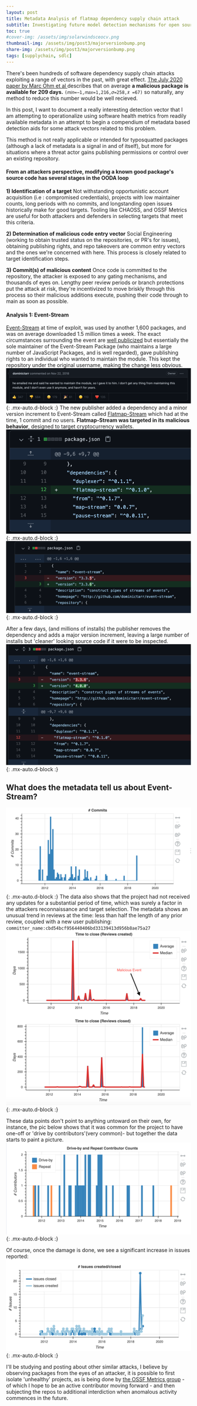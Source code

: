 ```yaml
---
layout: post
title: Metadata Analysis of flatmap dependency supply chain attack
subtitle: Investigating future model detection mechanisms for open source project repositories
toc: true
#cover-img: /assets/img/solarwindsceocv.png
thumbnail-img: /assets/img/post3/majorversionbump.png
share-img: /assets/img/post3/majorversionbump.png
tags: [supplychain, sdlc]
---
```


There's been hundreds of software dependency supply chain attacks exploiting a range of vectors in the past, with great effect. [The July  2020 paper by Marc Ohm et al ](https://link.springer.com/chapter/10.1007%2F978-3-030-52683-2_2) describes that on average **a malicious package is available for 209 days.** `(𝑚𝑖𝑛=−1,𝑚𝑎𝑥=1,216,𝜎=258,𝑥̃ =67)` so naturally, any method to reduce this number would be well recieved.

 In this post, I want to document a really interesting detection vector that I am attempting to operationalize using software health metrics from readily available metadata in an attempt to begin a compendium of metadata based detection aids for some attack vectors related to this problem.

This method is not really applicable or intended for typosquatted packages (although a lack of metadata is a signal in and of itself), but more for situations where a threat actor gains publishing permissions or control over an existing repository.

#### From an attackers perspective, modifying a known good package's source code has several stages in the OODA loop

**1) Identification of a target**
Not withstanding opportunistic account acquisition (i.e : compromised credentials), projects with low maintainer counts, long periods with no commits, and longstanding open issues historically make for good targets.
Tooling like CHAOSS, and OSSF Metrics are useful for both attackers and defenders in selecting targets that meet this criteria.


**2) Determination of malicious code entry vector**
Social Engineering (working to obtain trusted status on the repositories, or PR's for issues), obtaining publishing rights, and repo takeovers are common entry vectors and the ones we're concerned with here. This process is closely related to target identification steps.


**3) Commit(s) of malicious content**
Once code is committed to the repository, the attacker is exposed to any gating mechanisms, and thousands of eyes on. Lengthy peer review periods or branch protections put the attack at risk, they're incentivized to move briskly through this process so their malicious additions execute, pushing their code through to main as soon as possible.


#### Analysis 1: Event-Stream

[Event-Stream](https://github.com/dominictarr/event-stream) at time of exploit, was used by another 1,600 packages, and was on average downloaded 1.5 million times a week.
The exact circumstances surrounding the event are [well publicized](https://www.zdnet.com/article/hacker-backdoors-popular-javascript-library-to-steal-bitcoin-funds/) but essentially the sole maintainer of the Event-Stream Package (who maintains a large number of JavaScript Packages, and is well regarded), gave publishing rights to an individual who wanted to maintain the module. This kept the repository under the original username, making the change less obvious.
![pic of publishing rights discussion](/assets/img/post3/publishing_rights.png){: .mx-auto.d-block :}
The new publisher added a dependency and a minor version increment to Event-Stream called [Flatmap-Stream](https://github.com/hugeglass/flatmap-stream) which had at the time, 1 commit and no users.  **Flatmap-Stream was targeted in its malicious behavior**, designed to target cryptocurrency wallets.  
![dependency addition](/assets/img/post3/add_flatmap.png){: .mx-auto.d-block :}  
![dependency addition](/assets/img/post3/versionbump.png){: .mx-auto.d-block :}

After a few days, (and millions of installs) the publisher removes the dependency and adds a major version increment, leaving a large number of installs but 'cleaner' looking source code if it were to be inspected.
![dependency addition](/assets/img/post3/majorversionbump.png){: .mx-auto.d-block :}


##  What does the metadata tell us about Event-Stream?


![pic of project commit history dwindling](/assets/img/post3/commits.png){: .mx-auto.d-block :}
The data also shows that the project had not received any updates for a substantial period of time, which was surely a factor in the attackers reconnaissance and target selection.
The metadata shows an unusual trend in reviews at the time: less than half the length of any prior review, coupled with a new user publishing: `committer_name:cbd54bcf956440406bd33139413d956b8ae75a27 `
![pic malicious code commits and reviews](/assets/img/post3/reviews.png){: .mx-auto.d-block :}

These data points don't point to anything untoward on their own, for instance, the pic below shows that it was common for the project to have one-off or 'drive by contributors'(very common)- but together the data starts to paint a picture.
![drive by reviews](/assets/img/post3/driveby.png){: .mx-auto.d-block :}

Of course, once the damage is done, we see a significant increase in issues reported:
![drive by reviews](/assets/img/post3/issuespike.png){: .mx-auto.d-block :}

I'll be studying and posting about other similar attacks, I believe by observing packages from the eyes of an attacker, it is possible to first isolate 'unhealthy' projects, as is being done by [the OSSF Metrics group](https://github.com/ossf/Project-Security-Metrics) - of which I hope to be an active contributor moving forward - and then subjecting the repos to additional interdiction when anomalous activity commences in the future.
